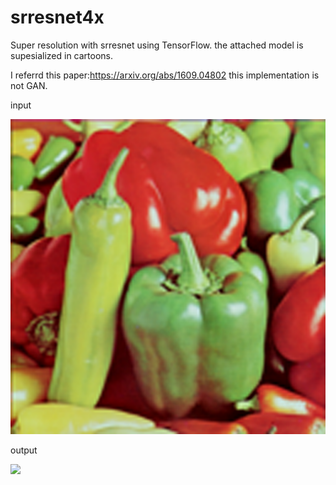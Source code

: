 # srresnet4x
Super resolution with srresnet using TensorFlow.
the attached model is supesialized in cartoons.

I referrd this paper:https://arxiv.org/abs/1609.04802
this implementation is not GAN.


input

<img src = 'output/0_xval.png' >

output

<img src = 'output/0_yval.png'>
